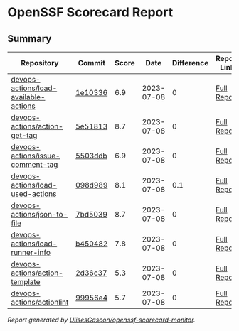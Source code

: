 # OpenSSF Scorecard Report

## Summary

| Repository | Commit | Score | Date | Difference | Report Link | StepSecurity Link |
| -- | -- | -- | -- | -- | -- | -- |
| [devops-actions/load-available-actions](https://github.com/devops-actions/load-available-actions) | [1e10336](https://github.com/devops-actions/load-available-actions/commit/1e1033693ce5cc79df84fad95bbebf1f8655352b) | 6.9 | 2023-07-08 | 0 | [Full Report](https://deps.dev/project/github/devops-actions%2Fload-available-actions) | [Fix it](http://app.stepsecurity.io/securerepo?repo=devops-actions/load-available-actions) |
| [devops-actions/action-get-tag](https://github.com/devops-actions/action-get-tag) | [5e51813](https://github.com/devops-actions/action-get-tag/commit/5e518133e65bbd50a8446e41380404d2231fb9be) | 8.7 | 2023-07-08 | 0 | [Full Report](https://deps.dev/project/github/devops-actions%2Faction-get-tag) | [Fix it](http://app.stepsecurity.io/securerepo?repo=devops-actions/action-get-tag) |
| [devops-actions/issue-comment-tag](https://github.com/devops-actions/issue-comment-tag) | [5503ddb](https://github.com/devops-actions/issue-comment-tag/commit/5503ddbd6354eb53a48250d9d9627f556ff33ca9) | 6.9 | 2023-07-08 | 0 | [Full Report](https://deps.dev/project/github/devops-actions%2Fissue-comment-tag) | [Fix it](http://app.stepsecurity.io/securerepo?repo=devops-actions/issue-comment-tag) |
| [devops-actions/load-used-actions](https://github.com/devops-actions/load-used-actions) | [098d989](https://github.com/devops-actions/load-used-actions/commit/098d9890651c315991595807aa18b1edc9dea05b) | 8.1 | 2023-07-08 | 0.1 | [Full Report](https://deps.dev/project/github/devops-actions%2Fload-used-actions) | [Fix it](http://app.stepsecurity.io/securerepo?repo=devops-actions/load-used-actions) |
| [devops-actions/json-to-file](https://github.com/devops-actions/json-to-file) | [7bd5039](https://github.com/devops-actions/json-to-file/commit/7bd50394f46b74ef3a158e5a89cf86e9f400b39a) | 8.7 | 2023-07-08 | 0 | [Full Report](https://deps.dev/project/github/devops-actions%2Fjson-to-file) | [Fix it](http://app.stepsecurity.io/securerepo?repo=devops-actions/json-to-file) |
| [devops-actions/load-runner-info](https://github.com/devops-actions/load-runner-info) | [b450482](https://github.com/devops-actions/load-runner-info/commit/b450482e1a54867e075b0aa897d22e6ad2aff18a) | 7.8 | 2023-07-08 | 0 | [Full Report](https://deps.dev/project/github/devops-actions%2Fload-runner-info) | [Fix it](http://app.stepsecurity.io/securerepo?repo=devops-actions/load-runner-info) |
| [devops-actions/action-template](https://github.com/devops-actions/action-template) | [2d36c37](https://github.com/devops-actions/action-template/commit/2d36c375d37dfe4b9bd08bacb5bae3728b201d2f) | 5.3 | 2023-07-08 | 0 | [Full Report](https://deps.dev/project/github/devops-actions%2Faction-template) | [Fix it](http://app.stepsecurity.io/securerepo?repo=devops-actions/action-template) |
| [devops-actions/actionlint](https://github.com/devops-actions/actionlint) | [99956e4](https://github.com/devops-actions/actionlint/commit/99956e499555c4099b5b7c8c5de61e18f57c4cb4) | 5.7 | 2023-07-08 | 0 | [Full Report](https://deps.dev/project/github/devops-actions%2Factionlint) | [Fix it](http://app.stepsecurity.io/securerepo?repo=devops-actions/actionlint) |

_Report generated by [UlisesGascon/openssf-scorecard-monitor](https://github.com/UlisesGascon/openssf-scorecard-monitor)._